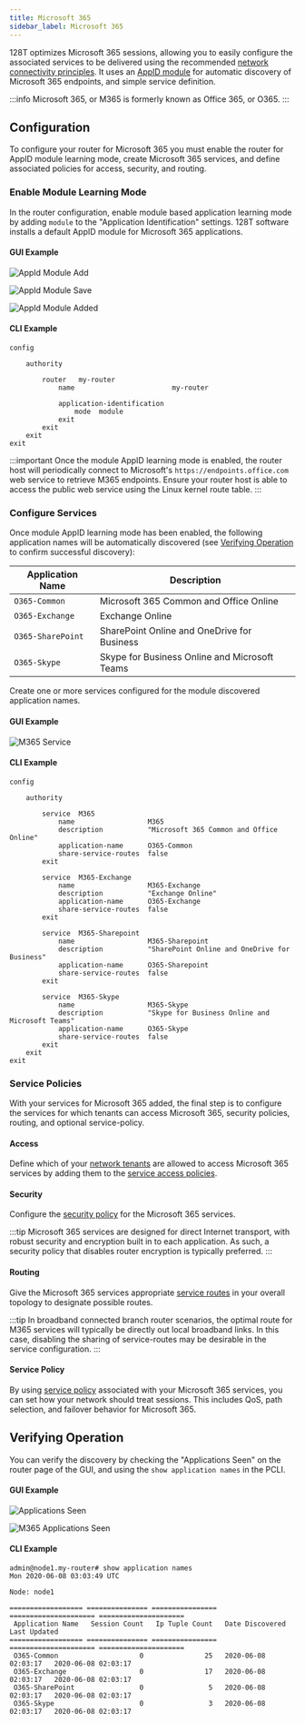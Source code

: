 ```yaml
---
title: Microsoft 365
sidebar_label: Microsoft 365
---
```


128T optimizes Microsoft 365 sessions, allowing you to easily configure the associated services to be delivered using the recommended [network connectivity principles](https://docs.microsoft.com/en-us/office365/enterprise/office-365-network-connectivity-principles). It uses an [AppID module](concepts_appid/#appid-using-modules) for automatic discovery of Microsoft 365 endpoints, and simple service definition.

:::info
Microsoft 365, or M365 is formerly known as Office 365, or O365.
:::

## Configuration

To configure your router for Microsoft 365 you must enable the router for AppID module learning mode, create Microsoft 365 services, and define associated policies for access, security, and routing.

### Enable Module Learning Mode
In the router configuration, enable module based application learning mode by adding `module` to the "Application Identification" settings. 128T software installs a default AppID module for Microsoft 365 applications.

#### GUI Example
![AppId Module Add](/img/howto_m365_1.png)

![AppId Module Save](/img/howto_m365_2.png)

![AppId Module Added](/img/howto_m365_3.png)

#### CLI Example
```
config

    authority

        router   my-router
            name                        my-router

            application-identification
                mode  module
            exit
        exit
    exit
exit
```

:::important
Once the module AppID learning mode is enabled, the router host will periodically connect to Microsoft's `https://endpoints.office.com` web service to retrieve M365 endpoints. Ensure your router host is able to access the public web service using the Linux kernel route table.
:::

### Configure Services
Once module AppID learning mode has been enabled, the following application names will be automatically discovered (see [Verifying Operation](#verifying-operation) to confirm successful discovery): 

| Application Name  | Description                                   |
| ----------------- | --------------------------------------------- |
| `O365-Common`     | Microsoft 365 Common and Office Online        |
| `O365-Exchange`   | Exchange Online                               |
| `O365-SharePoint` | SharePoint Online and OneDrive for Business   |
| `O365-Skype`      | Skype for Business Online and Microsoft Teams |

Create one or more services configured for the module discovered application names.

#### GUI Example
![M365 Service](/img/howto_m365_6.png)

#### CLI Example
```
config

    authority

        service  M365
            name                  M365
            description           "Microsoft 365 Common and Office Online"
            application-name      O365-Common
            share-service-routes  false
        exit

        service  M365-Exchange
            name                  M365-Exchange
            description           "Exchange Online"
            application-name      O365-Exchange
            share-service-routes  false
        exit

        service  M365-Sharepoint
            name                  M365-Sharepoint
            description           "SharePoint Online and OneDrive for Business"
            application-name      O365-Sharepoint
            share-service-routes  false
        exit

        service  M365-Skype
            name                  M365-Skype
            description           "Skype for Business Online and Microsoft Teams"
            application-name      O365-Skype
            share-service-routes  false
        exit
    exit
exit
```

### Service Policies
With your services for Microsoft 365 added, the final step is to configure the services for which tenants can access Microsoft 365, security policies, routing, and optional service-policy.

#### Access
Define which of your [network tenants](config_tenants/#modeling-your-network-tenancy) are allowed to access Microsoft 365 services by adding them to the [service access policies](config_reference_guide/#access-policy-service).

#### Security
Configure the [security policy](config_reference_guide/#security) for the Microsoft 365 services.

:::tip
Microsoft 365 services are designed for direct Internet transport, with robust security and encryption built in to each application. As such, a security policy that disables router encryption is typically preferred.
:::

#### Routing
Give the Microsoft 365 services appropriate [service routes](concepts_glossary/#service-routes) in your overall topology to designate possible routes.

:::tip
In broadband connected branch router scenarios, the optimal route for M365 services will typically be directly out local broadband links. In this case, disabling the sharing of service-routes may be desirable in the service configuration.
:::

#### Service Policy
By using [service policy](bcp_service_and_service_policy_design/#service-policy) associated with your Microsoft 365 services, you can set how your network should treat sessions. This includes QoS, path selection, and failover behavior for Microsoft 365. 

## Verifying Operation

You can verify the discovery by checking the "Applications Seen" on the router page of the GUI, and using the `show application names` in the PCLI.

#### GUI Example
![Applications Seen](/img/howto_m365_4.png)

![M365 Applications Seen](/img/howto_m365_5.png)

#### CLI Example
```
admin@node1.my-router# show application names                                                                                                                                                                                                                  
Mon 2020-06-08 03:03:49 UTC

Node: node1

================== =============== ================ ===================== =====================
 Application Name   Session Count   Ip Tuple Count   Date Discovered       Last Updated
================== =============== ================ ===================== =====================
 O365-Common                    0               25   2020-06-08 02:03:17   2020-06-08 02:03:17
 O365-Exchange                  0               17   2020-06-08 02:03:17   2020-06-08 02:03:17
 O365-SharePoint                0                5   2020-06-08 02:03:17   2020-06-08 02:03:17
 O365-Skype                     0                3   2020-06-08 02:03:17   2020-06-08 02:03:17
```